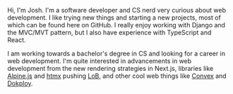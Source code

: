 Hi, I'm Josh. I'm a software developer and CS nerd very curious about web development. I like trying new things and starting a new projects, most of which can be found here on GitHub. I really enjoy working with Django and the MVC/MVT pattern, but I also have experience with TypeScript and React. 

I am working towards a bachelor's degree in CS and looking for a career in web development. I'm quite interested in advancements in web development from the new rendering strategies in Next.js, libraries like [Alpine.js](https://alpinejs.dev/) and [htmx](https://htmx.org/) pushing [LoB](https://htmx.org/essays/locality-of-behaviour/), and other cool web things like [Convex](https://www.convex.dev/) and [Dokploy](https://dokploy.com/).
